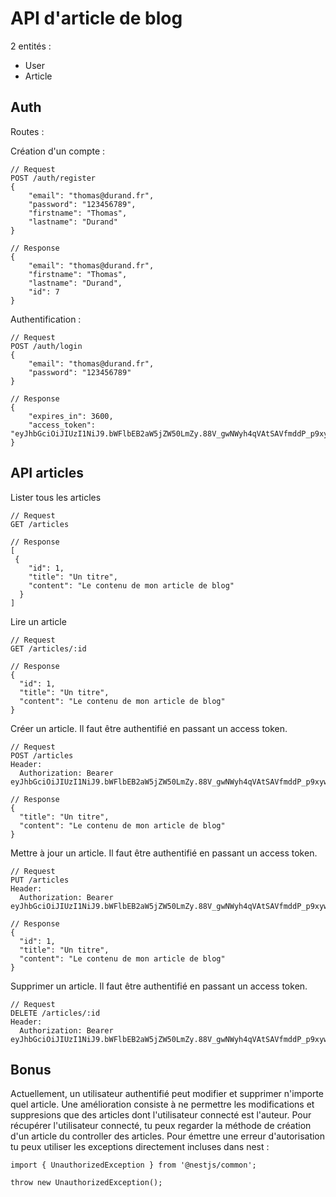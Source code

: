 # API d'article de blog

2 entités :

- User
- Article

## Auth

Routes :

Création d'un compte :

```
// Request
POST /auth/register
{
    "email": "thomas@durand.fr",
    "password": "123456789",
    "firstname": "Thomas",
    "lastname": "Durand"
}

// Response
{
    "email": "thomas@durand.fr",
    "firstname": "Thomas",
    "lastname": "Durand",
    "id": 7
}
```

Authentification :

```
// Request
POST /auth/login
{
    "email": "thomas@durand.fr",
    "password": "123456789"
}

// Response
{
    "expires_in": 3600,
    "access_token": "eyJhbGciOiJIUzI1NiJ9.bWFlbEB2aW5jZW50LmZy.88V_gwNWyh4qVAtSAVfmddP_p9xywhNjwPqr6fiT0p0"
}
```

## API articles

Lister tous les articles

```
// Request
GET /articles

// Response
[
 {
    "id": 1,
    "title": "Un titre",
    "content": "Le contenu de mon article de blog"
  }
]
```

Lire un article

```
// Request
GET /articles/:id

// Response
{
  "id": 1,
  "title": "Un titre",
  "content": "Le contenu de mon article de blog"
}
```

Créer un article. Il faut être authentifié en passant un access token.

```
// Request
POST /articles
Header:
  Authorization: Bearer eyJhbGciOiJIUzI1NiJ9.bWFlbEB2aW5jZW50LmZy.88V_gwNWyh4qVAtSAVfmddP_p9xywhNjwPqr6fiT0p0

// Response
{
  "title": "Un titre",
  "content": "Le contenu de mon article de blog"
}
```

Mettre à jour un article. Il faut être authentifié en passant un access token.

```
// Request
PUT /articles
Header:
  Authorization: Bearer eyJhbGciOiJIUzI1NiJ9.bWFlbEB2aW5jZW50LmZy.88V_gwNWyh4qVAtSAVfmddP_p9xywhNjwPqr6fiT0p0

// Response
{
  "id": 1,
  "title": "Un titre",
  "content": "Le contenu de mon article de blog"
}
```

Supprimer un article. Il faut être authentifié en passant un access token.

```
// Request
DELETE /articles/:id
Header:
  Authorization: Bearer eyJhbGciOiJIUzI1NiJ9.bWFlbEB2aW5jZW50LmZy.88V_gwNWyh4qVAtSAVfmddP_p9xywhNjwPqr6fiT0p0
```

## Bonus

Actuellement, un utilisateur authentifié peut modifier et supprimer n'importe quel article.
Une amélioration consiste à ne permettre les modifications et suppresions que des articles dont l'utilisateur connecté est l'auteur.
Pour récupérer l'utilisateur connecté, tu peux regarder la méthode de création d'un article du controller des articles.
Pour émettre une erreur d'autorisation tu peux utiliser les exceptions directement incluses dans nest :

```
import { UnauthorizedException } from '@nestjs/common';

throw new UnauthorizedException();
```
